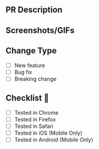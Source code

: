 ## PR Description

<!-- explain what was done -->

## Screenshots/GIFs

<!-- screenshots, videos or GIFs of what's changed -->

## Change Type

- [ ] New feature
- [ ] Bug fix
- [ ] Breaking change

## Checklist 🚨

- [ ] Tested in Chrome
- [ ] Tested in Firefox
- [ ] Tested in Safari
- [ ] Tested in iOS (Mobile Only)
- [ ] Tested in Android (Mobile Only)
